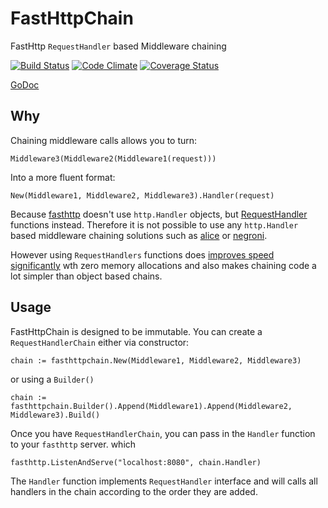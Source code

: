 # FastHttpChain
FastHttp `RequestHandler` based Middleware chaining

[![Build Status](https://snap-ci.com/gofury/fasthttpchain/branch/master/build_image)](https://snap-ci.com/gofury/fasthttpchain/branch/master)
[![Code Climate](https://codeclimate.com/github/gofury/fasthttpchain/badges/gpa.svg)](https://codeclimate.com/github/gofury/fasthttpchain)
[![Coverage Status](https://coveralls.io/repos/github/gofury/fasthttpchain/badge.svg?branch=master)](https://coveralls.io/github/gofury/fasthttpchain?branch=master)

[GoDoc][godoc]

## Why
Chaining middleware calls allows you to turn:

    Middleware3(Middleware2(Middleware1(request)))
    
Into a more fluent format:

    New(Middleware1, Middleware2, Middleware3).Handler(request)

Because [fasthttp]() doesn't use `http.Handler` objects, but [RequestHandler][requestHandler] functions instead.
Therefore it is not possible to use any `http.Handler` based middleware chaining solutions such 
as [alice][alice] or [negroni][negroni]. 

However using `RequestHandlers` functions does [improves speed significantly][performance] wth zero memory allocations 
and also makes chaining code a lot simpler than object based chains.

## Usage
FastHttpChain is designed to be immutable. You can create a `RequestHandlerChain` either via constructor:

    chain := fasthttpchain.New(Middleware1, Middleware2, Middleware3)

or using a `Builder()`

    chain := fasthttpchain.Builder().Append(Middleware1).Append(Middleware2, Middleware3).Build()
    
Once you have `RequestHandlerChain`, you can pass in the `Handler` function to your `fasthttp` server. which 

    fasthttp.ListenAndServe("localhost:8080", chain.Handler)
    
The `Handler` function implements `RequestHandler` interface and will calls all handlers in the chain according to 
the order they are added.

[requestHandler]:   https://godoc.org/github.com/valyala/fasthttp#RequestHandler 
[performance]:      https://github.com/valyala/fasthttp#switching-from-nethttp-to-fasthttp
[alice]:            https://github.com/justinas/alice/
[negroni]:          https://github.com/urfave/negroni
[godoc]:			https://godoc.org/github.com/gofury/fasthttpchain